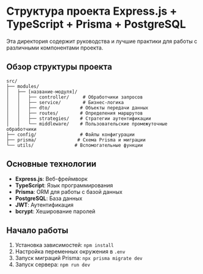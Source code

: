 # Структура проекта Express.js + TypeScript + Prisma + PostgreSQL

Эта директория содержит руководства и лучшие практики для работы с различными компонентами проекта.

## Обзор структуры проекта

```
src/
├── modules/
│   ├── [название-модуля]/
│   │   ├── controller/     # Обработчики запросов
│   │   ├── service/        # Бизнес-логика
│   │   ├── dto/           # Объекты передачи данных
│   │   ├── routes/        # Определения маршрутов
│   │   ├── strategies/    # Стратегии аутентификации
│   │   └── middleware/    # Пользовательские промежуточные обработчики
├── config/                # Файлы конфигурации
├── prisma/               # Схема Prisma и миграции
└── utils/               # Вспомогательные функции
```

## Основные технологии

- **Express.js**: Веб-фреймворк
- **TypeScript**: Язык программирования
- **Prisma**: ORM для работы с базой данных
- **PostgreSQL**: База данных
- **JWT**: Аутентификация
- **bcrypt**: Хеширование паролей

## Начало работы

1. Установка зависимостей: `npm install`
2. Настройка переменных окружения в `.env`
3. Запуск миграций Prisma: `npx prisma migrate dev`
4. Запуск сервера: `npm run dev`
